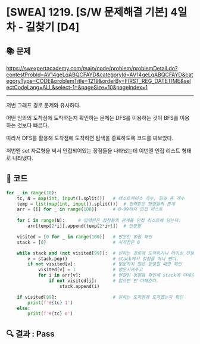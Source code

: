 # [SWEA] 1219. [S/W 문제해결 기본] 4일차 - 길찾기 [D4]

## 📚 문제

https://swexpertacademy.com/main/code/problem/problemDetail.do?contestProbId=AV14geLqABQCFAYD&categoryId=AV14geLqABQCFAYD&categoryType=CODE&problemTitle=1219&orderBy=FIRST_REG_DATETIME&selectCodeLang=ALL&select-1=&pageSize=10&pageIndex=1

---

저번 그래프 경로 문제와 유사하다.

어떤 임의의 도착점에 도착하는지 확인하는 문제는 DFS를 이용하는 것이 BFS를 이용하는 것보다 빠르다.

따라서 DFS를 활용해 도착점에 도착하면 탐색을 종료하도록 코드를 짜보았다.

저번엔 set 자료형을 써서 인접되어있는 정점들을 나타냈는데 이번엔 인접 리스트 형태로 나타냈다.

## 📒 코드

```python
for _ in range(10):
    tc, N = map(int, input().split())   # 테스트케이스 개수, 길의 총 개수
    temp = list(map(int, input().split()))  # 입력받은 정점들의 관계
    arr = [[] for _ in range(100)]      # 0~99까지 인접 리스트
    
    for i in range(N):     # 입력받은 정점들의 관계를 인접 리스트에 담는다.
        arr[temp[2*i]].append(temp[2*i+1])  # 단방향

    visited = [0 for _ in range(100)]   # 방문한 정점 확인
    stack = [0]                         # 시작점은 0

    while stack and (not visited[99]):  # 원하는 경로에 도착하거나 더이상 진행할게 없으면 종료
        v = stack.pop()                 # stack에서 정점을 하나 뺀다.
        if not visited[v]:              # 방문하지 않은 정점일 때만 확인
            visited[v] = 1              # 방문시켜주고
            for i in arr[v]:            # 연결된 정점을 확인해 stack에 더해준다.
                if not visited[i]:      # 없으면 안 더해준다.
                    stack.append(i)

    if visited[99]:                     # 원하는 도착점에 도착했는지 확인
        print(f'#{tc} 1')
    else:
        print(f'#{tc} 0')
```

## 🔍 결과 : Pass
